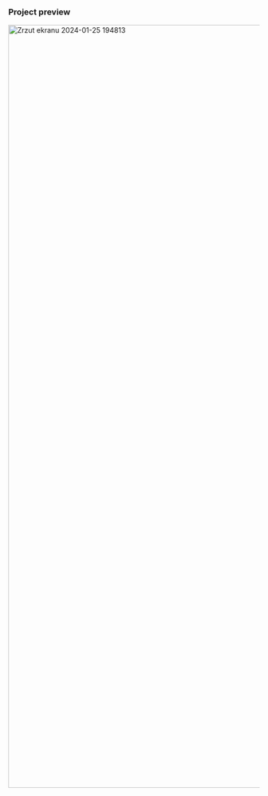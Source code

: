 ### Project preview

<img width="1529" alt="Zrzut ekranu 2024-01-25 194813" src="https://github.com/SimonLaskowksy/text-modifications/assets/79855791/5030fb3c-fc7d-4512-8302-9adff786f48c">
